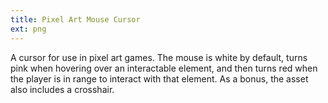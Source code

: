 ```yaml
---
title: Pixel Art Mouse Cursor
ext: png
---
```

A cursor for use in pixel art games. The mouse is white by default, turns pink when hovering over an interactable element, and then turns red when the player is in range to interact with that element. As a bonus, the asset also includes a crosshair.